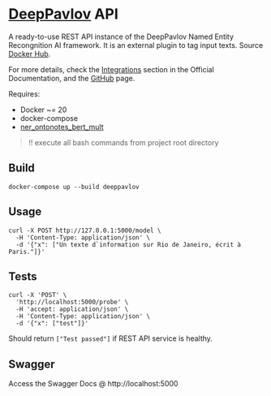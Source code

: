 # [DeepPavlov](http://docs.deeppavlov.ai/en/master/index.html) API

A ready-to-use REST API instance of the DeepPavlov Named Entity Recongnition
AI framework. It is an external plugin to tag input texts.
Source [Docker Hub](https://hub.docker.com/r/deeppavlov/base-cpu).

For more details, check the
[Integrations](http://docs.deeppavlov.ai/en/master/integrations/rest_api.html)
section in the Official Documentation, and the
[GitHub](https://github.com/deepmipt/stand_kubernetes_cluster/tree/master/utils/dp_base)
page.

Requires:
* Docker ~= 20
* docker-compose
* [ner_ontonotes_bert_mult](https://github.com/deepmipt/DeepPavlov/blob/0.17.1/deeppavlov/configs/ner/ner_ontonotes_bert_mult.json)

> :bangbang: execute all bash commands from project root directory

## Build

```shell
docker-compose up --build deeppavlov
```

## Usage

```shell
curl -X POST http://127.0.0.1:5000/model \
  -H 'Content-Type: application/json' \
  -d '{"x": ["Un texte d`information sur Rio de Janeiro, écrit à Paris."]}'
```

## Tests

```shell
curl -X 'POST' \
  'http://localhost:5000/probe' \
  -H 'accept: application/json' \
  -H 'Content-Type: application/json' \
  -d '{"x": ["test"]}'
```

Should return `["Test passed"]` if REST API service is healthy.


## Swagger

Access the Swagger Docs @ http://localhost:5000
